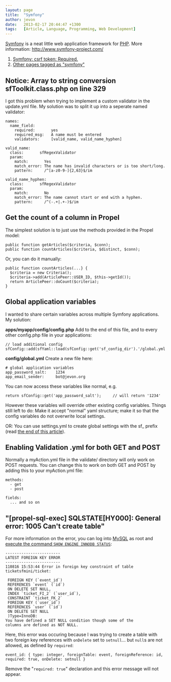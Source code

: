 ```yaml
---
layout: page
title:  "Symfony"
author: jevon
date:   2013-02-17 20:44:47 +1300
tags:   [Article, Language, Programming, Web Development]
---
```


[Symfony](symfony.md) is a neat little web application framework for [PHP](php.md). More information: http://www.symfony-project.com/

1. [Symfony: csrf token: Required.](symfony-csrf-token-required-.md)
1. <a href="http://www.delicious.com/jevonwright/symfony" class="delicious">Other pages tagged as "symfony"</a>

## Notice: Array to string conversion sfToolkit.class.php on line 329

I got this problem when trying to implement a custom validator in the update.yml file. My solution was to split it up into a seperate named validator:

```
names:
  name_field:
    required:       yes
    required_msg:   A name must be entered
    validators:     [valid_name, valid_name_hyphen]

valid_name:
  class:       sfRegexValidator
  param:
    match:       Yes
    match_error: The name has invalid characters or is too short/long.
    pattern:     /^[a-z0-9-]{2,63}$/im

valid_name_hyphen:
  class:       sfRegexValidator
  param:
    match:       No
    match_error: The name cannot start or end with a hyphen.
    pattern:     /^(-.+|.+-)$/im
```

## Get the count of a column in Propel
The simplest solution is to just use the methods provided in the Propel model:

```
public function getArticles($criteria, $conn);
public function countArticles($criteria, $distinct, $conn);
```

Or, you can do it manually:

```
public function countArticles(...} {
  $criteria = new Criteria();
  $criteria->add(ArticlePeer::USER_ID, $this->getId());
  return ArticlePeer::doCount($criteria);
}
```

## Global application variables
I wanted to share certain variables across multiple Symfony applications. My solution:

**apps/myapp/config/config.php**
Add to the end of this file, and to every other config.php file in your applications:
```
// load additional config
sfConfig::add(sfYaml::load(sfConfig::get('sf_config_dir').'/global.yml'));
```

**config/global.yml**
Create a new file here:
```
# global application variables
app_password_salt:    1234
app_email_sender:     bot@jevon.org
```

You can now access these variables like normal, e.g.
```
return sfConfig::get('app_password_salt');     // will return '1234'
```

However these variables will override other existing config variables. Things still left to do: Make it accept "normal" yaml structure; make it so that the config variables do not overwrite local settings.

OR: You can use settings.yml to create global settings with the sf_ prefix (read <a href="http://www.symfony-project.com/book/1_0/05-Configuring-Symfony#The%20sfConfig%20Class">the end of this article</a>).

## Enabling Validation .yml for both GET and POST
Normally a myAction.yml file in the validate/ directory will only work on POST requests. You can change this to work on both GET and POST by adding this to your myAction.yml file:

```
methods:
  - get
  - post

fields:
  ... and so on
```

## "[propel-sql-exec] SQLSTATE[HY000]: General error: 1005 Can't create table"
For more information on the error, you can log into [MySQL](mysql.md) as root and <a href="http://oldforum.symfony-project.org/index.php/m/88845/">execute the command `SHOW ENGINE INNODB STATUS`</a>:

```
------------------------
LATEST FOREIGN KEY ERROR
------------------------
110816 15:53:44 Error in foreign key constraint of table ticketsfmini/ticket:

 FOREIGN KEY (`event_id`)
 REFERENCES `event` (`id`)
 ON DELETE SET NULL,
 INDEX `ticket_FI_2` (`user_id`),
 CONSTRAINT `ticket_FK_2`
 FOREIGN KEY (`user_id`)
 REFERENCES `user` (`id`)
 ON DELETE SET NULL
 )Type=InnoDB:
You have defined a SET NULL condition though some of the
columns are defined as NOT NULL.
```

Here, this error was occuring because I was trying to create a table with two foreign key references with `onDelete` set to `setnull`... but `null`s are not allowed, as defined by `required`:

```
event_id: { type: integer, foreignTable: event, foreignReference: id, required: true, onDelete: setnull }
```

Remove the "`required: true`" declaration and this error message will not appear.
